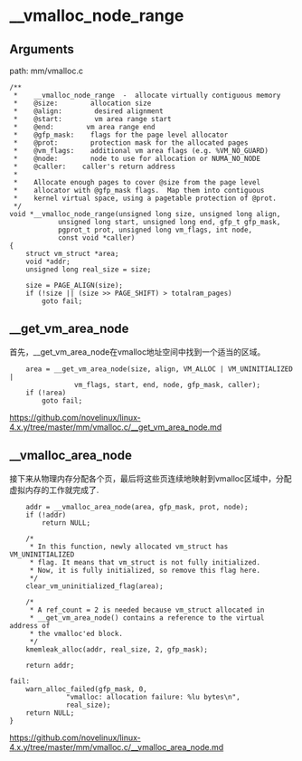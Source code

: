 __vmalloc_node_range
========================================

Arguments
----------------------------------------

path: mm/vmalloc.c
```
/**
 *    __vmalloc_node_range  -  allocate virtually contiguous memory
 *    @size:        allocation size
 *    @align:        desired alignment
 *    @start:        vm area range start
 *    @end:        vm area range end
 *    @gfp_mask:    flags for the page level allocator
 *    @prot:        protection mask for the allocated pages
 *    @vm_flags:    additional vm area flags (e.g. %VM_NO_GUARD)
 *    @node:        node to use for allocation or NUMA_NO_NODE
 *    @caller:    caller's return address
 *
 *    Allocate enough pages to cover @size from the page level
 *    allocator with @gfp_mask flags.  Map them into contiguous
 *    kernel virtual space, using a pagetable protection of @prot.
 */
void *__vmalloc_node_range(unsigned long size, unsigned long align,
            unsigned long start, unsigned long end, gfp_t gfp_mask,
            pgprot_t prot, unsigned long vm_flags, int node,
            const void *caller)
{
    struct vm_struct *area;
    void *addr;
    unsigned long real_size = size;

    size = PAGE_ALIGN(size);
    if (!size || (size >> PAGE_SHIFT) > totalram_pages)
        goto fail;
```

__get_vm_area_node
----------------------------------------

首先，__get_vm_area_node在vmalloc地址空间中找到一个适当的区域。

```
    area = __get_vm_area_node(size, align, VM_ALLOC | VM_UNINITIALIZED |
                vm_flags, start, end, node, gfp_mask, caller);
    if (!area)
        goto fail;
```

https://github.com/novelinux/linux-4.x.y/tree/master/mm/vmalloc.c/__get_vm_area_node.md

__vmalloc_area_node
----------------------------------------

接下来从物理内存分配各个页，最后将这些页连续地映射到vmalloc区域中，分配虚拟内存的工作就完成了.

```
    addr = __vmalloc_area_node(area, gfp_mask, prot, node);
    if (!addr)
        return NULL;

    /*
     * In this function, newly allocated vm_struct has VM_UNINITIALIZED
     * flag. It means that vm_struct is not fully initialized.
     * Now, it is fully initialized, so remove this flag here.
     */
    clear_vm_uninitialized_flag(area);

    /*
     * A ref_count = 2 is needed because vm_struct allocated in
     * __get_vm_area_node() contains a reference to the virtual address of
     * the vmalloc'ed block.
     */
    kmemleak_alloc(addr, real_size, 2, gfp_mask);

    return addr;

fail:
    warn_alloc_failed(gfp_mask, 0,
              "vmalloc: allocation failure: %lu bytes\n",
              real_size);
    return NULL;
}
```

https://github.com/novelinux/linux-4.x.y/tree/master/mm/vmalloc.c/__vmalloc_area_node.md
